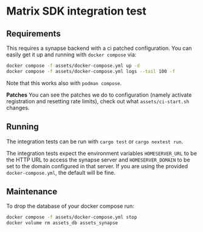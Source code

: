 # Matrix SDK integration test

## Requirements

This requires a synapse backend with a ci patched configuration. You can easily get
it up and running with `docker compose` via:

```sh
docker compose -f assets/docker-compose.yml up -d
docker compose -f assets/docker-compose.yml logs --tail 100 -f
```

Note that this works also with `podman compose`.

**Patches**
You can see the patches we do to configuration (namely activate registration and
resetting rate limits), check out what `assets/ci-start.sh` changes.

## Running

The integration tests can be run with `cargo test` or `cargo nextest run`.

The integration tests expect the environment variables `HOMESERVER_URL` to be the HTTP URL to
access the synapse server and `HOMESERVER_DOMAIN` to be set to the domain configured in
that server. If you are using the provided `docker-compose.yml`, the default will be fine.

## Maintenance

To drop the database of your docker compose run:

```bash
docker compose -f assets/docker-compose.yml stop
docker volume rm assets_db assets_synapse
```
